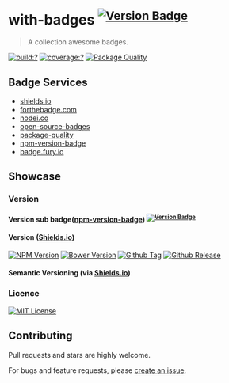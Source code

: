 # with-badges <sup>[![Version Badge](http://versionbadg.es/bubkoo/with-badges.svg)](https://npmjs.org/package/with-badges)</sup>

> A collection awesome badges.


[![build:?](https://img.shields.io/travis/bubkoo/with-badges/master.svg?style=flat-square)](https://travis-ci.org/bubkoo/with-badges)
[![coverage:?](https://img.shields.io/coveralls/bubkoo/with-badges/master.svg?style=flat-square)](https://coveralls.io/github/bubkoo/with-badges)
[![Package Quality](http://npm.packagequality.com/shield/with-badges.svg)](http://packagequality.com/#?package=with-badges)

## Badge Services

- [shields.io](http://shields.io/)
- [forthebadge.com](http://forthebadge.com/)
- [nodei.co](https://nodei.co/)
- [open-source-badges](https://github.com/ellerbrock/open-source-badges)
- [package-quality](http://packagequality.com/)
- [npm-version-badge](https://github.com/teelaunch/npm-version-badge)
- [badge.fury.io](https://badge.fury.io/)

## Showcase

### Version

#### Version sub badge([npm-version-badge](https://github.com/teelaunch/npm-version-badge)) <sup>[![Version Badge](http://versionbadg.es/bubkoo/with-badges.svg)](https://npmjs.org/package/with-badges)<sup>

#### Version ([Shields.io](http://shields.io/)) 

[![NPM Version](https://img.shields.io/npm/v/with-badges.svg?style=flat-square)](https://github.com/bubkoo/with-badges)
[![Bower Version](https://img.shields.io/bower/v/with-badges.svg?style=flat-square)](https://github.com/bubkoo/with-badges)
[![Github Tag](https://img.shields.io/github/tag/bubkoo/with-badges.svg?style=flat-square)](https://github.com/bubkoo/with-badges/tags)
[![Github Release](https://img.shields.io/github/release/bubkoo/with-badges.svg?style=flat-square)](https://github.com/bubkoo/with-badges/releases)

#### Semantic Versioning (via [Shields.io](http://shields.io/))

### Licence

[![MIT License](https://img.shields.io/badge/license-MIT_License-green.svg?style=flat-square)](https://github.com/bubkoo/with-badges/blob/master/LICENSE)



## Contributing

Pull requests and stars are highly welcome.

For bugs and feature requests, please [create an issue](https://github.com/bubkoo/with-badges/issues/new).

